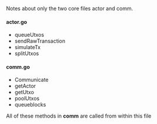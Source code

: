 
Notes about only the two core files actor and comm.

#### actor.go

* queueUtxos
* sendRawTransaction
* simulateTx
* splitUtxos

#### comm.go

* Communicate
* getActor
* getUtxo
* poolUtxos
* queueblocks

All of these methods in **comm** are called from within this file
